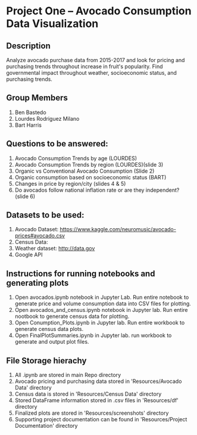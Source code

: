# Project One – Avocado Consumption Data Visualization

## Description

Analyze avocado purchase data from 2015-2017 and look for pricing and purchasing trends throughout increase in fruit's popularity. Find governmental impact throughout weather, socioeconomic status, and purchasing trends.  

## Group Members 
1. Ben Bastedo
2. Lourdes Rodriguez Milano 
3. Bart Harris

## Questions to be answered: 
1.	Avocado Consumption Trends by age (LOURDES)
2.	Avocado Consumption Trends by region (LOURDES)(slide 3)
3.	Organic vs Conventional Avocado Consumption (Slide 2)
4.	Organic consumption based on socioeconomic status (BART)
5.	Changes in price by region/city (slides 4 & 5)
6.	Do avocados follow national inflation rate or are they independent? (slide 6)

## Datasets to be used: 
1. Avocado Dataset: https://www.kaggle.com/neuromusic/avocado-prices#avocado.csv
2. Census Data: 
3. Weather dataset: http://data.gov 
4. Google API

## Instructions for running notebooks and generating plots
1.	Open avocados.ipynb notebook in Jupyter Lab. Run entire notebook to generate price and volume consumption data into CSV files for plotting.
2.	Open avocados_and_census.ipynb notebook in Jupyter lab. Run entire nootbook to generate census data for plotting.
3.	Open Conumption_Plots.ipynb in Jupyter lab. Run entire workbook to generate census data plots. 
4.	Open FinalPlotSummaries.ipynb in Jupyter lab. run workbook to generate and output plot files. 

## File Storage hierachy
1.	All .ipynb are stored in main Repo directory
2.	Avocado pricing and purchasing data stored in 'Resources/Avocado Data' directory
3.	Census data is stored in 'Resources/Census Data' directory
4.	Stored DataFrame information stored in .csv files in 'Resources/df' directory
5.	Finalized plots are stored in 'Resources/screenshots' directory
6.	Supporting project documentation can be found in 'Resources/Project Documentation' directory